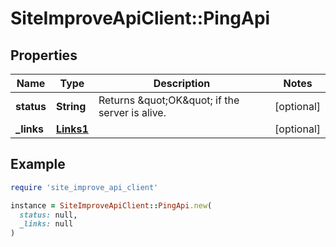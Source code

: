 # SiteImproveApiClient::PingApi

## Properties

| Name | Type | Description | Notes |
| ---- | ---- | ----------- | ----- |
| **status** | **String** | Returns \&quot;OK\&quot; if the server is alive. | [optional] |
| **_links** | [**Links1**](Links1.md) |  | [optional] |

## Example

```ruby
require 'site_improve_api_client'

instance = SiteImproveApiClient::PingApi.new(
  status: null,
  _links: null
)
```

